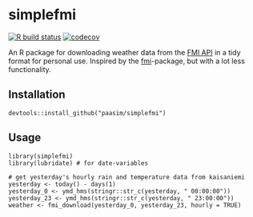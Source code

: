 # simplefmi

[![R build status](https://github.com/paasim/simplefmi/workflows/R-CMD-check/badge.svg)](https://github.com/paasim/simplefmi/actions)
[![codecov](https://codecov.io/gh/paasim/simplefmi/branch/master/graphs/badge.svg)](https://codecov.io/gh/paasim/simplefmi)

An R package for downloading weather data from the [FMI API](http://en.ilmatieteenlaitos.fi/open-data-manual) in a tidy format for personal use. Inspired by the [fmi](https://github.com/rOpenGov/fmi)-package, but with a lot less functionality.

Installation
------------

    devtools::install_github("paasim/simplefmi")


Usage
-----

    library(simplefmi)
    library(lubridate) # for date-variables

    # get yesterday's hourly rain and temperature data from kaisaniemi
    yesterday <- today() - days(1)
    yesterday_0 <- ymd_hms(stringr::str_c(yesterday, " 00:00:00"))
    yesterday_23 <- ymd_hms(stringr::str_c(yesterday, " 23:00:00"))
    weather <- fmi_download(yesterday_0, yesterday_23, hourly = TRUE)


